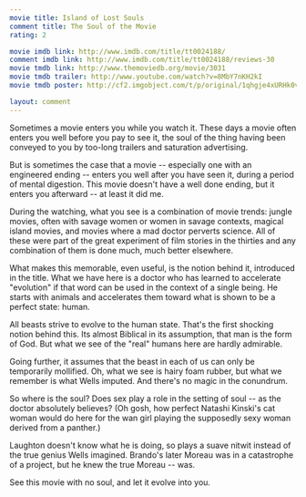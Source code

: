 ```yaml
---
movie title: Island of Lost Souls
comment title: The Soul of the Movie
rating: 2

movie imdb link: http://www.imdb.com/title/tt0024188/
comment imdb link: http://www.imdb.com/title/tt0024188/reviews-30
movie tmdb link: http://www.themoviedb.org/movie/3031
movie tmdb trailer: http://www.youtube.com/watch?v=8MbY7nKH2kI
movie tmdb poster: http://cf2.imgobject.com/t/p/original/1qhgje4xURHk0vUP1Pj7A6aRKD8.jpg

layout: comment
---
```


Sometimes a movie enters you while you watch it. These days a movie often enters you well before you pay to see it, the soul of the thing having been conveyed to you by too-long trailers and saturation advertising. 

But is sometimes the case that a movie -- especially one with an engineered ending -- enters you well after you have seen it, during a period of mental digestion. This movie doesn't have a well done ending, but it enters you afterward -- at least it did me.

During the watching, what you see is a combination of movie trends: jungle movies, often with savage women or women in savage contexts, magical island movies, and movies where a mad doctor perverts science. All of these were part of the great experiment of film stories in the thirties and any combination of them is done much, much better elsewhere.

What makes this memorable, even useful, is the notion behind it, introduced in the title. What we have here is a doctor who has learned to accelerate "evolution" if that word can be used in the context of a single being. He starts with animals and accelerates them toward what is shown to be a perfect state: human. 

All beasts strive to evolve to the human state. That's the first shocking notion behind this. Its almost Biblical in its assumption, that man is the form of God. But what we see of the "real" humans here are hardly admirable.

Going further, it assumes that the beast in each of us can only be temporarily mollified. Oh, what we see is hairy foam rubber, but what we remember is what Wells imputed. And there's no magic in the conundrum.

So where is the soul? Does sex play a role in the setting of soul -- as the doctor absolutely believes? (Oh gosh, how perfect Natashi Kinski's cat woman would do here for the wan girl playing the supposedly sexy woman derived from a panther.)

Laughton doesn't know what he is doing, so plays a suave nitwit instead of the true genius Wells imagined. Brando's later Moreau was in a catastrophe of a project, but he knew the true Moreau -- was.

See this movie with no soul, and let it evolve into you.